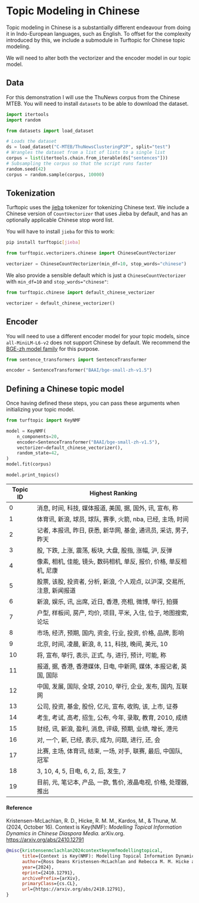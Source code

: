 # Topic Modeling in Chinese

Topic modeling in Chinese is a substantially different endeavour from doing it in Indo-European languages, such as English.
To offset for the complexity introduced by this, we include a submodule in Turftopic for Chinese topic modeling.

We will need to alter both the vectorizer and the encoder model in our topic model.

## Data

For this demonstration I will use the ThuNews corpus from the Chinese MTEB.
You will need to install `datasets` to be able to download the dataset.

```python
import itertools
import random

from datasets import load_dataset

# Loads the dataset
ds = load_dataset("C-MTEB/ThuNewsClusteringP2P", split="test")
# Wrangles the dataset from a list of lists to a single list
corpus = list(itertools.chain.from_iterable(ds["sentences"]))
# Subsampling the corpus so that the script runs faster
random.seed(42)
corpus = random.sample(corpus, 10000)
```

## Tokenization

Turftopic uses the [jieba](https://github.com/fxsjy/jieba) tokenizer for tokenizing Chinese text.
We include a Chinese version of `CountVectorizer` that uses Jieba by default, and has an optionally applicable Chinese stop word list.

You will have to install `jieba` for this to work:
```bash
pip install turftopic[jieba]
```

```python
from turftopic.vectorizers.chinese import ChineseCountVectorizer

vectorizer = ChineseCountVectorizer(min_df=10, stop_words="chinese")
```

We also provide a sensible default which is just a `ChineseCountVectorizer` with `min_df=10` and `stop_words="chinese"`:

```python
from turftopic.chinese import default_chinese_vectorizer

vectorizer = default_chinese_vectorizer()
```

## Encoder

You will need to use a different encoder model for your topic models, since `all-MiniLM-L6-v2` does not support Chinese by default.
We recommend the [BGE-zh model family](https://huggingface.co/collections/BAAI/bge-66797a74476eb1f085c7446d) for this purpose.

```python
from sentence_transformers import SentenceTransformer

encoder = SentenceTransformer("BAAI/bge-small-zh-v1.5")
```

## Defining a Chinese topic model

Once having defined these steps, you can pass these arguments when initializing your topic model.

```python
from turftopic import KeyNMF

model = KeyNMF(
    n_components=20,
    encoder=SentenceTransformer("BAAI/bge-small-zh-v1.5"),
    vectorizer=default_chinese_vectorizer(),
    random_state=42,
)
model.fit(corpus)

model.print_topics()
```

| Topic ID | Highest Ranking |
| - | - |
| 0 | 消息, 时间, 科技, 媒体报道, 美国, 据, 国外, 讯, 宣布, 称 |
| 1 | 体育讯, 新浪, 球员, 球队, 赛季, 火箭, nba, 已经, 主场, 时间 |
| 2 | 记者, 本报讯, 昨日, 获悉, 新华网, 基金, 通讯员, 采访, 男子, 昨天 |
| 3 | 股, 下跌, 上涨, 震荡, 板块, 大盘, 股指, 涨幅, 沪, 反弹 |
| 4 | 像素, 相机, 佳能, 镜头, 数码相机, 单反, 报价, 价格, 单反相机, 尼康 |
| 5 | 股票, 该股, 投资者, 分析, 新浪, 个人观点, 以沪深, 交易所, 注意, 新闻报道 |
| 6 | 新浪, 娱乐, 讯, 出席, 近日, 香港, 亮相, 微博, 举行, 拍摄 |
| 7 | 户型, 样板间, 房产, 均价, 项目, 平米, 入住, 位于, 地图搜索, 论坛 |
| 8 | 市场, 经济, 预期, 国内, 资金, 行业, 投资, 价格, 品牌, 影响 |
| 9 | 北京, 时间, 凌晨, 新浪, 8, 11, 科技, 晚间, 美元, 10 |
| 10 | 将, 宣布, 举行, 表示, 正式, 与, 进行, 预计, 可能, 称 |
| 11 | 报道, 据, 香港, 香港媒体, 日电, 中新网, 媒体, 本报记者, 英国, 国际 |
| 12 | 中国, 发展, 国际, 全球, 2010, 举行, 企业, 发布, 国内, 互联网 |
| 13 | 公司, 投资, 基金, 股份, 亿元, 宣布, 收购, 该, 上市, 证券 |
| 14 | 考生, 考试, 高考, 招生, 公布, 今年, 录取, 教育, 2010, 成绩 |
| 15 | 财经, 讯, 新浪, 盈利, 消息, 评级, 预期, 业绩, 增长, 港元 |
| 16 | 对, 一个, 新, 已经, 表示, 成为, 问题, 进行, 还, 会 |
| 17 | 比赛, 主场, 体育讯, 结束, 一场, 对手, 联赛, 最后, 中国队, 冠军 |
| 18 | 3, 10, 4, 5, 日电, 6, 2, 后, 发生, 7 |
| 19 | 目前, 元, 笔记本, 产品, 一款, 售价, 液晶电视, 价格, 处理器, 推出 |


#### Reference

Kristensen-McLachlan, R. D., Hicke, R. M. M., Kardos, M., & Thunø, M. (2024, October 16). Context is Key(NMF): *Modelling Topical Information Dynamics in Chinese Diaspora Media.* arXiv.org. https://arxiv.org/abs/2410.12791
```bibtex
@misc{kristensenmclachlan2024contextkeynmfmodellingtopical,
      title={Context is Key(NMF): Modelling Topical Information Dynamics in Chinese Diaspora Media}, 
      author={Ross Deans Kristensen-McLachlan and Rebecca M. M. Hicke and Márton Kardos and Mette Thunø},
      year={2024},
      eprint={2410.12791},
      archivePrefix={arXiv},
      primaryClass={cs.CL},
      url={https://arxiv.org/abs/2410.12791}, 
}
```
